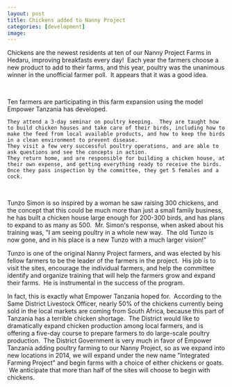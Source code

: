 ```yaml
---
layout: post
title: Chickens added to Nanny Project
categories: [development]
image:
---
```

Chickens are the newest residents at ten of our Nanny Project Farms in Hedaru, improving breakfasts every day!  Each year the farmers choose a new product to add to their farms, and this year, poultry was the unanimous winner in the unofficial farmer poll.  It appears that it was a good idea.

 

Ten farmers are participating in this farm expansion using the model Empower Tanzania has developed.

	They attend a 3-day seminar on poultry keeping.  They are taught how to build chicken houses and take care of their birds, including how to make the feed from local available products, and how to keep the birds in a clean environment to prevent disease.
	They visit a few very successful poultry operations, and are able to ask questions and see the concepts in action.
	They return home, and are responsible for building a chicken house, at their own expense, and getting everything ready to receive the birds.
	Once they pass inspection by the committee, they get 5 females and a cock.
 

Tunzo Simon is so inspired by a woman he saw raising 300 chickens, and the concept that this could be much more than just a small family business, he has built a chicken house large enough for 200-300 birds, and has plans to expand to as many as 500.  Mr. Simon's response, when asked about his training was, "I am seeing poultry in a whole new way.  The old Tunzo is now gone, and in his place is a new Tunzo with a much larger vision!"

Tunzo is one of the original Nanny Project farmers, and was elected by his fellow farmers to be the leader of the farmers in the project.  His job is to visit the sites, encourage the individual farmers, and help the committee identify and organize training that will help the farmers grow and expand their farms.  He is instrumental in the success of the program.


In fact, this is exactly what Empower Tanzania hoped for.  According to the Same District Livestock Officer, nearly 50% of the chickens currently being sold in the local markets are coming from South Africa, because this part of Tanzania has a terrible chicken shortage.  The District would like to dramatically expand chicken production among local farmers, and is offering a five-day course to prepare farmers to do large-scale poultry production.  The District Government is very much in favor of Empower Tanzania adding poultry farming to our Nanny Project, so as we expand into new locations in 2014, we will expand under the new name "Integrated Farming Project" and begin farms with a choice of either chickens or goats.  We anticipate that more than half of the sites will choose to begin with chickens.
